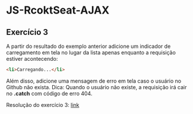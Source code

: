 # JS-RcoktSeat-AJAX
## Exercício 3

A partir do resultado do exemplo anterior adicione um indicador de carregamento em tela no lugar
da lista apenas enquanto a requisição estiver acontecendo:


```html
<li>Carregando...</li>

```

Além disso, adicione uma mensagem de erro em tela caso o usuário no Github não exista.
Dica: Quando o usuário não existe, a requisição irá cair no **.catch** com código de erro 404.

Resolução do exercício 3: [link](https://codepen.io/brunodhein/pen/QWWOMGv)
